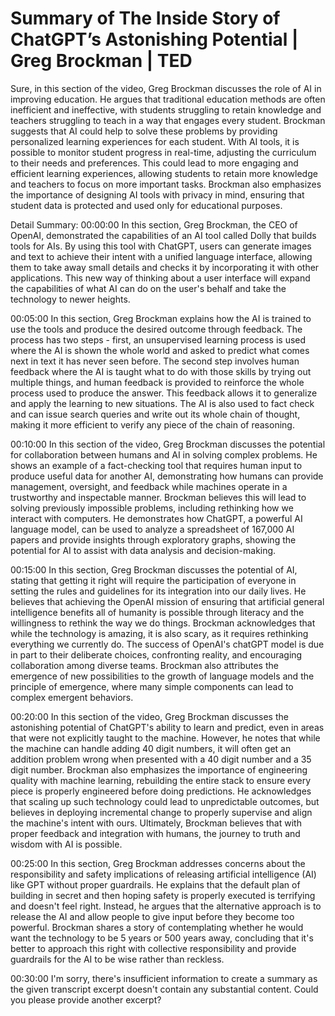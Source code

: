 # Summary of The Inside Story of ChatGPT’s Astonishing Potential | Greg Brockman | TED

Sure, in this section of the video, Greg Brockman discusses the role of AI in improving education. He argues that traditional education methods are often inefficient and ineffective, with students struggling to retain knowledge and teachers struggling to teach in a way that engages every student. Brockman suggests that AI could help to solve these problems by providing personalized learning experiences for each student. With AI tools, it is possible to monitor student progress in real-time, adjusting the curriculum to their needs and preferences. This could lead to more engaging and efficient learning experiences, allowing students to retain more knowledge and teachers to focus on more important tasks. Brockman also emphasizes the importance of designing AI tools with privacy in mind, ensuring that student data is protected and used only for educational purposes.

Detail Summary: 
00:00:00
In this section, Greg Brockman, the CEO of OpenAI, demonstrated the capabilities of an AI tool called Dolly that builds tools for AIs. By using this tool with ChatGPT, users can generate images and text to achieve their intent with a unified language interface, allowing them to take away small details and checks it by incorporating it with other applications. This new way of thinking about a user interface will expand the capabilities of what AI can do on the user's behalf and take the technology to newer heights.

00:05:00
In this section, Greg Brockman explains how the AI is trained to use the tools and produce the desired outcome through feedback. The process has two steps - first, an unsupervised learning process is used where the AI is shown the whole world and asked to predict what comes next in text it has never seen before. The second step involves human feedback where the AI is taught what to do with those skills by trying out multiple things, and human feedback is provided to reinforce the whole process used to produce the answer. This feedback allows it to generalize and apply the learning to new situations. The AI is also used to fact check and can issue search queries and write out its whole chain of thought, making it more efficient to verify any piece of the chain of reasoning.

00:10:00
In this section of the video, Greg Brockman discusses the potential for collaboration between humans and AI in solving complex problems. He shows an example of a fact-checking tool that requires human input to produce useful data for another AI, demonstrating how humans can provide management, oversight, and feedback while machines operate in a trustworthy and inspectable manner. Brockman believes this will lead to solving previously impossible problems, including rethinking how we interact with computers. He demonstrates how ChatGPT, a powerful AI language model, can be used to analyze a spreadsheet of 167,000 AI papers and provide insights through exploratory graphs, showing the potential for AI to assist with data analysis and decision-making.

00:15:00
In this section, Greg Brockman discusses the potential of AI, stating that getting it right will require the participation of everyone in setting the rules and guidelines for its integration into our daily lives. He believes that achieving the OpenAI mission of ensuring that artificial general intelligence benefits all of humanity is possible through literacy and the willingness to rethink the way we do things. Brockman acknowledges that while the technology is amazing, it is also scary, as it requires rethinking everything we currently do. The success of OpenAI's chatGPT model is due in part to their deliberate choices, confronting reality, and encouraging collaboration among diverse teams. Brockman also attributes the emergence of new possibilities to the growth of language models and the principle of emergence, where many simple components can lead to complex emergent behaviors.

00:20:00
In this section of the video, Greg Brockman discusses the astonishing potential of ChatGPT's ability to learn and predict, even in areas that were not explicitly taught to the machine. However, he notes that while the machine can handle adding 40 digit numbers, it will often get an addition problem wrong when presented with a 40 digit number and a 35 digit number. Brockman also emphasizes the importance of engineering quality with machine learning, rebuilding the entire stack to ensure every piece is properly engineered before doing predictions. He acknowledges that scaling up such technology could lead to unpredictable outcomes, but believes in deploying incremental change to properly supervise and align the machine's intent with ours. Ultimately, Brockman believes that with proper feedback and integration with humans, the journey to truth and wisdom with AI is possible.

00:25:00
In this section, Greg Brockman addresses concerns about the responsibility and safety implications of releasing artificial intelligence (AI) like GPT without proper guardrails. He explains that the default plan of building in secret and then hoping safety is properly executed is terrifying and doesn't feel right. Instead, he argues that the alternative approach is to release the AI and allow people to give input before they become too powerful. Brockman shares a story of contemplating whether he would want the technology to be 5 years or 500 years away, concluding that it's better to approach this right with collective responsibility and provide guardrails for the AI to be wise rather than reckless.

00:30:00
I'm sorry, there's insufficient information to create a summary as the given transcript excerpt doesn't contain any substantial content. Could you please provide another excerpt?

